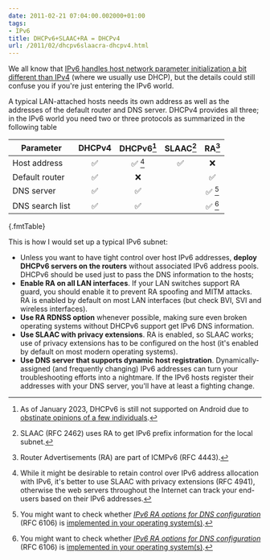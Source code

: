 ```yaml
---
date: 2011-02-21 07:04:00.002000+01:00
tags:
- IPv6
title: DHCPv6+SLAAC+RA = DHCPv4
url: /2011/02/dhcpv6slaacra-dhcpv4.html
---
```

We all know that [IPv6 handles host network parameter initialization a bit different than IPv4](https://blog.ipspace.net/2010/06/ipv6-autoconfiguration-too-many-cooks.html) (where we usually use DHCP), but the details could still confuse you if you're just entering the IPv6 world.

A typical LAN-attached hosts needs its own address as well as the addresses of the default router and DNS server. DHCPv4 provides all three; in the IPv6 world you need two or three protocols as summarized in the following table
<!--more-->

| Parameter      | DHCPv4 | DHCPv6[^A] | SLAAC[^1] | RA[^2] |
| -------------- | :----: | :----: | :-------: | :----: |
| Host address   | ✅     | ✅ [^3]| ✅        | ❌      |
| Default router | ✅     | ❌      |           | ✅     |
| DNS server     | ✅     | ✅     |           | ✅ [^4]|
| DNS search list| ✅     | ✅     |           | ✅ [^4]| 
{.fmtTable}

[^A]: As of January 2023, DHCPv6 is still not supported on Android due to [obstinate opinions of a few individuals](https://blog.ipspace.net/2021/10/dhcpv6-matters.html).
[^1]: SLAAC (RFC 2462) uses RA to get IPv6 prefix information for the local subnet.
[^2]: Router Advertisements (RA) are part of ICMPv6 (RFC 4443).
[^3]: While it might be desirable to retain control over IPv6 address allocation with IPv6, it's better to use SLAAC with privacy extensions (RFC 4941), otherwise the web servers throughout the Internet can track your end-users based on their IPv6 addresses.
[^4]: You might want to check whether [*IPv6 RA options for DNS configuration*](https://tools.ietf.org/html/rfc6106) (RFC 6106) is [implemented in your operating system(s)](https://en.wikipedia.org/wiki/Comparison_of_IPv6_support_in_operating_systems).

This is how I would set up a typical IPv6 subnet:

-   Unless you want to have tight control over host IPv6 addresses, **deploy DHCPv6 servers on the routers** without associated IPv6 address pools. DHCPv6 should be used just to pass the DNS information to the hosts;
-   **Enable RA on all LAN interfaces**. If your LAN switches support RA guard, you should enable it to prevent RA spoofing and MITM attacks. RA is enabled by default on most LAN interfaces (but check BVI, SVI and wireless interfaces).
-   **Use RA RDNSS option** whenever possible, making sure even broken operating systems without DHCPv6 support get IPv6 DNS information.
-   **Use SLAAC with privacy extensions**. RA is enabled, so SLAAC works; use of privacy extensions has to be configured on the host (it's enabled by default on most modern operating systems).
-   **Use DNS server that supports dynamic host registration**. Dynamically-assigned (and frequently changing) IPv6 addresses can turn your troubleshooting efforts into a nightmare. If the IPv6 hosts register their addresses with your DNS server, you'll have at least a fighting change.
